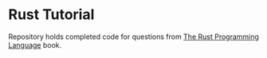 # Rust Tutorial

Repository holds completed code for questions from [The Rust Programming Language](doc.rust-lang.org/book/title-page.html) book.
